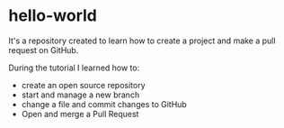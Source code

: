 # hello-world
It's a repository created to learn how to create a project and make a pull request on GitHub. 

During the tutorial I learned how to:

- create an open source repository
- start and manage a new branch
- change a file and commit changes to GitHub
- Open and merge a Pull Request

